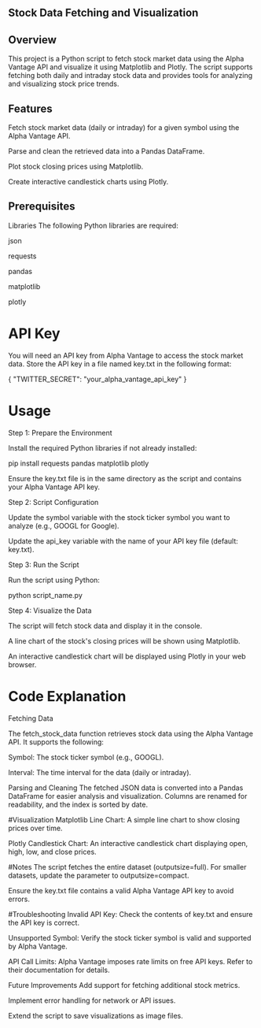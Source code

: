 ## Stock Data Fetching and Visualization

## Overview
This project is a Python script to fetch stock market data using the Alpha Vantage API and visualize it using Matplotlib and Plotly. The script supports fetching both daily and intraday stock data and provides tools for analyzing and visualizing stock price trends.

## Features
Fetch stock market data (daily or intraday) for a given symbol using the Alpha Vantage API.

Parse and clean the retrieved data into a Pandas DataFrame.

Plot stock closing prices using Matplotlib.

Create interactive candlestick charts using Plotly.

## Prerequisites
Libraries
The following Python libraries are required:

json

requests

pandas

matplotlib

plotly

# API Key
You will need an API key from Alpha Vantage to access the stock market data. Store the API key in a file named key.txt in the following format:

{ "TWITTER_SECRET": "your_alpha_vantage_api_key" }

# Usage
Step 1: Prepare the Environment

Install the required Python libraries if not already installed:

pip install requests pandas matplotlib plotly

Ensure the key.txt file is in the same directory as the script and contains your Alpha Vantage API key.

Step 2: Script Configuration

Update the symbol variable with the stock ticker symbol you want to analyze (e.g., GOOGL for Google).

Update the api_key variable with the name of your API key file (default: key.txt).

Step 3: Run the Script

Run the script using Python:

python script_name.py

Step 4: Visualize the Data

The script will fetch stock data and display it in the console.

A line chart of the stock's closing prices will be shown using Matplotlib.

An interactive candlestick chart will be displayed using Plotly in your web browser.

# Code Explanation
Fetching Data

The fetch_stock_data function retrieves stock data using the Alpha Vantage API. It supports the following:

Symbol: The stock ticker symbol (e.g., GOOGL).

Interval: The time interval for the data (daily or intraday).

Parsing and Cleaning
The fetched JSON data is converted into a Pandas DataFrame for easier analysis and visualization. Columns are renamed for readability, and the index is sorted by date.

#Visualization
Matplotlib Line Chart: A simple line chart to show closing prices over time.

Plotly Candlestick Chart: An interactive candlestick chart displaying open, high, low, and close prices.

#Notes
The script fetches the entire dataset (outputsize=full). For smaller datasets, update the parameter to outputsize=compact.

Ensure the key.txt file contains a valid Alpha Vantage API key to avoid errors.

#Troubleshooting
Invalid API Key: Check the contents of key.txt and ensure the API key is correct.

Unsupported Symbol: Verify the stock ticker symbol is valid and supported by Alpha Vantage.

API Call Limits: Alpha Vantage imposes rate limits on free API keys. Refer to their documentation for details.

Future Improvements
Add support for fetching additional stock metrics.

Implement error handling for network or API issues.

Extend the script to save visualizations as image files.
